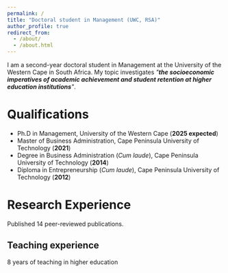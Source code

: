 ```yaml
---
permalink: /
title: "Doctoral student in Management (UWC, RSA)"
author_profile: true
redirect_from: 
  - /about/
  - /about.html
---
```


I am a second-year doctoral student in Management at the University of the Western Cape in South Africa. My topic investigates _"**the socioeconomic imperatives of academic achievement and student retention at higher education institutions**"_. 

Qualifications
======
* Ph.D in Management, University of the Western Cape (**2025 expected**)
* Master of Business Administration, Cape Peninsula University of Technology (**2021**)
* Degree in Business Administration (_Cum laude_), Cape Peninsula University of Technology (**2014**)
* Diploma in Entrepreneurship (_Cum laude_), Cape Peninsula University of Technology (**2012**)

Research Experience
======
Published 14 peer-reviewed publications.

Teaching experience
------
8 years of teaching in higher education
